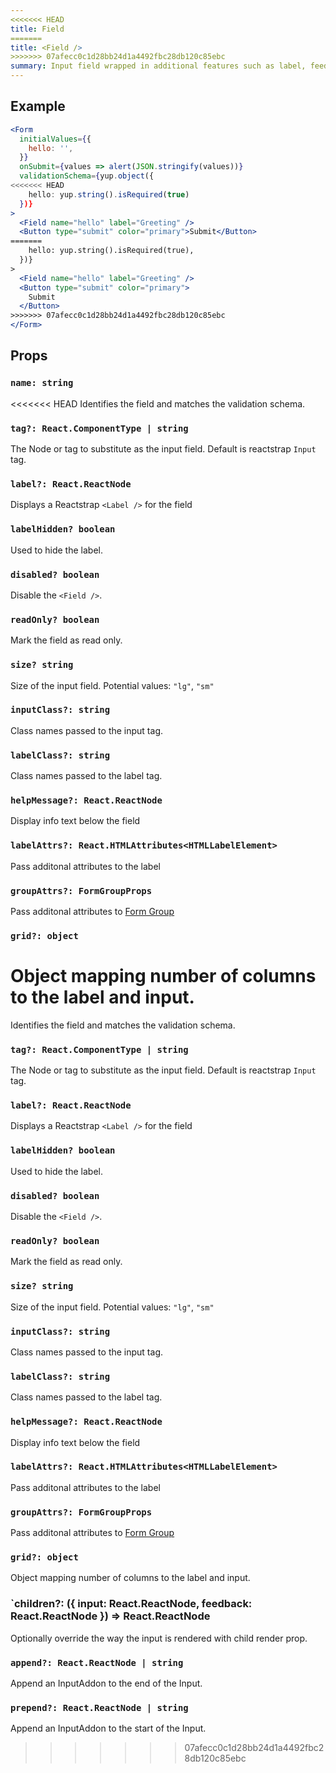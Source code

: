 ```yaml
---
<<<<<<< HEAD
title: Field
=======
title: <Field />
>>>>>>> 07afecc0c1d28bb24d1a4492fbc28db120c85ebc
summary: Input field wrapped in additional features such as label, feedback, grid options, etc
---
```


## Example

```jsx live=true viewCode=true
<Form
  initialValues={{
    hello: '',
  }}
  onSubmit={values => alert(JSON.stringify(values))}
  validationSchema={yup.object({
<<<<<<< HEAD
    hello: yup.string().isRequired(true)
  })}
>
  <Field name="hello" label="Greeting" />
  <Button type="submit" color="primary">Submit</Button>
=======
    hello: yup.string().isRequired(true),
  })}
>
  <Field name="hello" label="Greeting" />
  <Button type="submit" color="primary">
    Submit
  </Button>
>>>>>>> 07afecc0c1d28bb24d1a4492fbc28db120c85ebc
</Form>
```

## Props

### `name: string`
<<<<<<< HEAD
Identifies the field and matches the validation schema.

### `tag?: React.ComponentType | string`
The Node or tag to substitute as the input field. Default is reactstrap `Input` tag.

### `label?: React.ReactNode`
Displays a Reactstrap `<Label />` for the field 

### `labelHidden? boolean`
Used to hide the label.

### `disabled? boolean`
Disable the `<Field />`.

### `readOnly? boolean`
Mark the field as read only.

### `size? string`
Size of the input field. Potential values: `"lg"`, `"sm"`

### `inputClass?: string`
Class names passed to the input tag.

### `labelClass?: string` 
Class names passed to the label tag.

### `helpMessage?: React.ReactNode`
Display info text below the field

### `labelAttrs?: React.HTMLAttributes<HTMLLabelElement>`
Pass additonal attributes to the label

### `groupAttrs?: FormGroupProps`
Pass additonal attributes to [Form Group](/form/components/form-group/#props)

### `grid?: object`
Object mapping number of columns to the label and input.
=======

Identifies the field and matches the validation schema.

### `tag?: React.ComponentType | string`

The Node or tag to substitute as the input field. Default is reactstrap `Input` tag.

### `label?: React.ReactNode`

Displays a Reactstrap `<Label />` for the field

### `labelHidden? boolean`

Used to hide the label.

### `disabled? boolean`

Disable the `<Field />`.

### `readOnly? boolean`

Mark the field as read only.

### `size? string`

Size of the input field. Potential values: `"lg"`, `"sm"`

### `inputClass?: string`

Class names passed to the input tag.

### `labelClass?: string`

Class names passed to the label tag.

### `helpMessage?: React.ReactNode`

Display info text below the field

### `labelAttrs?: React.HTMLAttributes<HTMLLabelElement>`

Pass additonal attributes to the label

### `groupAttrs?: FormGroupProps`

Pass additonal attributes to [Form Group](/form/components/form-group/#props)

### `grid?: object`

Object mapping number of columns to the label and input.

### `children?: ({ input: React.ReactNode, feedback: React.ReactNode }) => React.ReactNode

Optionally override the way the input is rendered with child render prop.

### `append?: React.ReactNode | string`

Append an InputAddon to the end of the Input.

### `prepend?: React.ReactNode | string`

Append an InputAddon to the start of the Input.
>>>>>>> 07afecc0c1d28bb24d1a4492fbc28db120c85ebc
